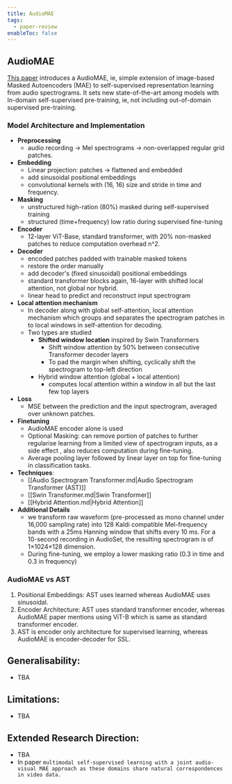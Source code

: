 ```yaml
---
title: AudioMAE
tags:
  - paper-review
enableToc: false
---
```

## AudioMAE

[This paper](https://arxiv.org/abs/2207.06405) introduces a AudioMAE, ie, simple extension of image-based Masked Autoencoders  (MAE) to self-supervised representation learning from audio spectrograms. It sets new state-of-the-art among models with In-domain self-supervised pre-training, ie, not including out-of-domain supervised pre-training.

### Model Architecture and Implementation
- **Preprocessing**
	- audio recording -> Mel spectrograms -> non-overlapped regular grid patches.
- **Embedding**
	- Linear projection: patches -> flattened and embedded
	- add sinusoidal positional embeddings
	- convolutional kernels with (16, 16) size and stride in time and frequency.
- **Masking**
	- unstructured high-ration (80%) masked during self-supervised training
	- structured (time+frequency) low ratio during supervised fine-tuning
- **Encoder**
	- 12-layer ViT-Base, standard transformer, with 20% non-masked patches to reduce computation overhead n^2.
- **Decoder**
	- encoded patches padded with trainable masked tokens 
	- restore the order manually
	- add decoder's (fixed sinusoidal) positional embeddings
	- standard transformer blocks again, 16-layer with shifted local attention, not global nor hybrid.
	- linear head to predict and reconstruct input spectrogram
- **Local attention mechanism**
	- In decoder along with global self-attention, local attention mechanism which groups and separates the spectrogram patches in to local windows in self-attention for decoding.
	- Two types are studied
		- **Shifted window location** inspired by Swin Transformers
			- Shift window attention by 50% between consecutive Transformer decoder layers
			- To pad the margin when shifting, cyclically shift the spectrogram to top-left direction
		- Hybrid window attention (global + local attention)
			- computes local attention within a window in all but the last few top layers
- **Loss**
	- MSE between the prediction and the input spectrogram, averaged over unknown patches.
- **Finetuning**
	- AudioMAE encoder alone is used
	- Optional Masking: can remove portion of patches to further regularise learning from a limited view of spectrogram inputs, as a side effect , also reduces computation during fine-tuning.
	- Average pooling layer followed by linear layer on top for fine-tuning in classification tasks.
- **Techniques**:
	- [[Audio Spectrogram Transformer.md|Audio Spectrogram Transformer (AST)]]
	- [[Swin Transformer.md|Swin Transformer]]
	- [[Hybrid Attention.md|Hybrid Attention]]
- **Additional Details**
	- we transform raw waveform (pre-processed as mono channel under 16,000 sampling rate) into 128 Kaldi compatible Mel-frequency bands with a 25ms Hanning window that shifts every 10 ms. For a 10-second recording in AudioSet, the resulting spectrogram is of 1×1024×128 dimension.
	- During fine-tuning, we employ a lower masking ratio (0.3 in time and 0.3 in frequency)
### AudioMAE vs AST
1. Positional Embeddings: AST uses learned whereas AudioMAE uses sinusoidal.
2. Encoder Architecture: AST uses standard transformer encoder, whereas AudioMAE paper mentions using ViT-B which is same as standard transformer encoder.
3. AST is encoder only architecture for supervised learning, whereas AudioMAE is encoder-decoder for SSL.
## Generalisability:

* TBA
## Limitations:

* TBA

## Extended Research Direction:

* TBA
* In paper `multimodal self-supervised learning with a joint audio-visual MAE approach as these domains share natural correspondences in video data.`